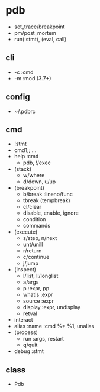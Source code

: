 # pdb
- set_trace/breakpoint
- pm/post_mortem
- run(:stmt), (eval, call)

## cli
- -c :cmd 
- -m :mod (3.7+)

## config
- ~/.pdbrc

## cmd
- !stmt
- cmd1;; ...
- help :cmd
  - pdb, !/exec
- (stack)
  - w/where
  - d/down, u/up
- (breakpoint)
  - b/break :lineno/func
  - tbreak (tempbreak)
  - cl/clear
  - disable, enable, ignore
  - condition
  - commands
- (execute)
  - s/step, n/next
  - unt/unill
  - r/return
  - c/continue
  - j/jump
- (inspect)
  - l/list, ll/longlist
  - a/args
  - p :expr, pp
  - whatis :expr
  - source :expr
  - display :expr, undisplay
  - retval
- interact
- alias :name :cmd %* %1, unalias
- (process)
  - run :args, restart
  - q/quit
- debug :stmt


## class
- Pdb
